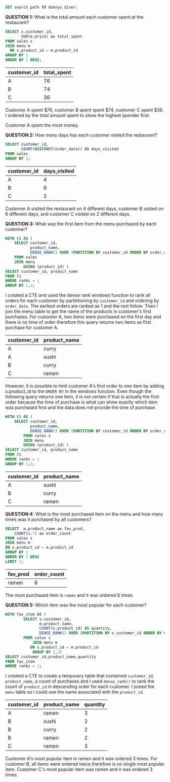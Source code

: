 ```sql
SET search_path TO dannys_diner;
```

**QUESTION 1:** What is the total amount each customer spent at the restaurant?


```sql
SELECT s.customer_id, 
       SUM(m.price) as total_spent
FROM sales s
JOIN menu m
  ON s.product_id = m.product_id
GROUP BY 1
ORDER BY 2 DESC;
```

customer_id	|total_spent
---------|---------
A	|76
B	|74
C	|36

Customer A spent $76, customer B spent spent $74, customer C spent $36. I ordered by the total amount spent to show the highest spender first.

Customer A spent the most money.

**QUESTION 2:** How many days has each customer visited the restaurant?

```sql
SELECT customer_id, 
       COUNT(DISTINCT(order_date)) AS days_visited
FROM sales 
GROUP BY 1;
```

customer_id|	days_visited
---------|--------
A	|4
B	|6
C	|2

Customer A visited the restaurant on 4 different days, customer B visited on 6 different days, and customer C visited on 2 different days.

**QUESTION 3:** What was the first item from the menu purchased by each customer?

```sql
WITH t1 AS (
	SELECT customer_id, 
	       product_name,
	       DENSE_RANK() OVER (PARTITION BY customer_id ORDER BY order_date) AS ranks
	FROM sales
	JOIN menu
        USING (product_id) )
SELECT customer_id, product_name
FROM t1
WHERE ranks = 1
GROUP BY 1,2;
```
I created a CTE and used the dense rank windows function to rank all orders for each customer by partititioning by `customer_id` and ordering by `order_date`. The earliest orders are ranked as 1 and the rest follow. Then I join the menu table to get the name of the products in customer's first purchases. For customer A, two items were purchased on the first day and there is no time of order therefore this query returns two items as first purchase for customer A.

customer_id|	product_name
--------|-------
A	|curry
A	|sushi
B	|curry
C	|ramen

However, it is possible to limit customer A's first order to one item by adding s.product_id to the `ORDER BY` in the windows function. Even though the following query returns one item, it is not certain if that is actually the first order because the time of purchase is what can show exactly which item was purchased first and the data does not provide the time of purchase.

```sql
WITH t1 AS (
	SELECT customer_id, 
	       product_name,
	       DENSE_RANK() OVER (PARTITION BY customer_id ORDER BY order_date, s.product_id) AS ranks
        FROM sales s
        JOIN menu
        USING (product_id) )
SELECT customer_id, product_name
FROM t1
WHERE ranks = 1
GROUP BY 1,2;
```
customer_id	|product_name
--------|--------
A	|sushi
B	|curry
C	|ramen


**QUESTION 4:** What is the most purchased item on the menu and how many times was it purchased by all customers?

```sql
SELECT  m.product_name as fav_prod,
	COUNT(s.*) as order_count
FROM sales s 
JOIN menu m 
ON s.product_id = m.product_id
GROUP BY 1
ORDER BY 2 DESC
LIMIT 1;
```

fav_prod |order_count
------|-------
ramen|	8

The most purchased item is `ramen` and it was ordered 8 times.


**QUESTION 5:** Which item was the most popular for each customer?

```sql
WITH fav_item AS (
		SELECT s.customer_id,
		       m.product_name, 
		       COUNT(s.product_id) AS quantity,
		       DENSE_RANK() OVER (PARTITION BY s.customer_id ORDER BY COUNT(s.product_id) DESC ) AS ranks
		FROM sales s
	        JOIN menu m
		   ON s.product_id = m.product_id
	        GROUP BY 1,2)
SELECT customer_id,product_name,quantity
FROM fav_item
WHERE ranks = 1;
```

I created a CTE to create a temporary table that contained `customer_id`, `product_name`, a count of purchases and I used `dense_rank()` to rank the count of `product_id` in descending order for each customer. I joined the `menu` table so i could use the name associated with the `product_id`.


customer_id |product_name |quantity
--------|--------|--------
A	|ramen	|3
B	|sushi	|2
B	|curry	|2
B	|ramen	|2
C	|ramen	|3


Customer A's most popular item is ramen and it was ordered 3 times. For customer B, all items were ordered twice therefore is no single most popular item. Customer C's most popular item was ramen and it was ordered 3 times.
